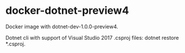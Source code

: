 # docker-dotnet-preview4
Docker image with dotnet-dev-1.0.0-preview4.

Dotnet cli with support of Visual Studio 2017 .csproj files: dotnet restore *.csproj.

